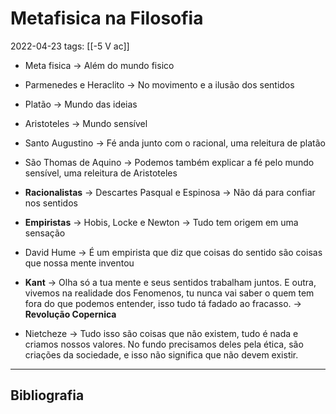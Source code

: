 # Metafisica na Filosofia
2022-04-23
tags: [[-5 V ac]]

* Meta fisica → Além do mundo fisico

* Parmenedes e Heraclito → No movimento e a ilusão dos sentidos
* Platão → Mundo das ideias
* Aristoteles → Mundo sensível
* Santo Augustino → Fé anda junto com o racional, uma releitura de platão
* São Thomas de Aquino → Podemos também explicar a fé pelo mundo sensível, uma releitura de Aristoteles
* **Racionalistas** → Descartes Pasqual e Espinosa → Não dá para confiar nos sentidos
* **Empiristas** →  Hobis, Locke e Newton → Tudo tem origem em uma sensação

* David Hume → É um empirista que diz que coisas do sentido são coisas que nossa mente inventou
* **Kant** → Olha só a tua mente e seus sentidos trabalham juntos. E outra, vivemos na realidade dos Fenomenos, tu nunca vai saber o quem tem fora do que podemos entender, isso tudo tá fadado ao fracasso. → **Revolução Copernica**


* Nietcheze → Tudo isso são coisas que não existem, tudo é nada e criamos nossos valores. No fundo precisamos deles pela ética, são criações da sociedade, e isso não significa que não devem existir.



-----------------------------------------------
## Bibliografia